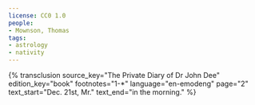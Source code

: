 ```yaml
---
license: CC0 1.0
people:
- Mownson, Thomas
tags:
- astrology
- nativity
---
```

{% transclusion
  source_key="The Private Diary of Dr John Dee"
  edition_key="book"
  footnotes="1-*"
  language="en-emodeng"
  page="2"
  text_start="Dec. 21st, Mr."
  text_end="in the morning."
%}
